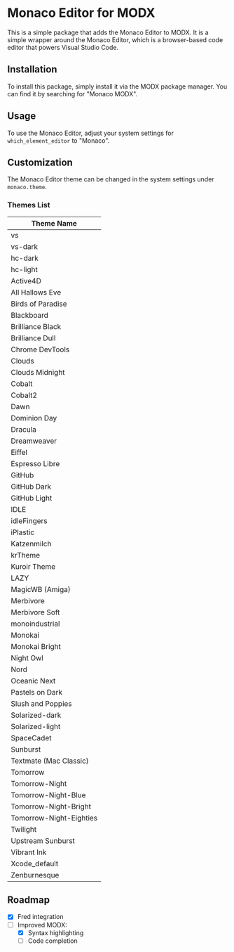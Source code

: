 # Monaco Editor for MODX

This is a simple package that adds the Monaco Editor to MODX. It is a simple wrapper around the Monaco Editor, 
which is a browser-based code editor that powers Visual Studio Code. 

## Installation

To install this package, simply install it via the MODX package manager. You can find it by searching for "Monaco MODX".

## Usage

To use the Monaco Editor, adjust your system settings for `which_element_editor` to "Monaco". 

## Customization

The Monaco Editor theme can be changed in the system settings under `monaco.theme`.

### Themes List
| **Theme Name**          |
|-------------------------|
| vs                      |
| vs-dark                 |
| hc-dark                 |
| hc-light                |
| Active4D                |
| All Hallows Eve         |
| Birds of Paradise       |
| Blackboard              |
| Brilliance Black        |
| Brilliance Dull         |
| Chrome DevTools         |
| Clouds                  |
| Clouds Midnight         |
| Cobalt                  |
| Cobalt2                 |
| Dawn                    |
| Dominion Day            |
| Dracula                 |
| Dreamweaver             |
| Eiffel                  |
| Espresso Libre          |
| GitHub                  |
| GitHub Dark             |
| GitHub Light            |
| IDLE                    |
| idleFingers             |
| iPlastic                |
| Katzenmilch             |
| krTheme                 |
| Kuroir Theme            |
| LAZY                    |
| MagicWB (Amiga)         |
| Merbivore               |
| Merbivore Soft          |
| monoindustrial          |
| Monokai                 |
| Monokai Bright          |
| Night Owl               |
| Nord                    |
| Oceanic Next            |
| Pastels on Dark         |
| Slush and Poppies       |
| Solarized-dark          |
| Solarized-light         |
| SpaceCadet              |
| Sunburst                |
| Textmate (Mac Classic)  |
| Tomorrow                |
| Tomorrow-Night          |
| Tomorrow-Night-Blue     |
| Tomorrow-Night-Bright   |
| Tomorrow-Night-Eighties |
| Twilight                |
| Upstream Sunburst       |
| Vibrant Ink             |
| Xcode_default           |
| Zenburnesque            |


## Roadmap

- [X] Fred integration
- [ ] Improved MODX:
  - [X] Syntax highlighting
  - [ ] Code completion